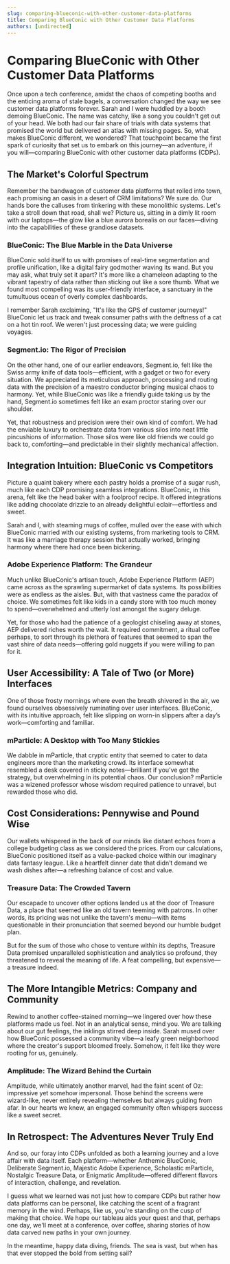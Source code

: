 ```yaml
---
slug: comparing-blueconic-with-other-customer-data-platforms
title: Comparing BlueConic with Other Customer Data Platforms
authors: [undirected]
---
```



# Comparing BlueConic with Other Customer Data Platforms

Once upon a tech conference, amidst the chaos of competing booths and the enticing aroma of stale bagels, a conversation changed the way we see customer data platforms forever. Sarah and I were huddled by a booth demoing BlueConic. The name was catchy, like a song you couldn't get out of your head. We both had our fair share of trials with data systems that promised the world but delivered an atlas with missing pages. So, what makes BlueConic different, we wondered? That touchpoint became the first spark of curiosity that set us to embark on this journey—an adventure, if you will—comparing BlueConic with other customer data platforms (CDPs).

## The Market's Colorful Spectrum

Remember the bandwagon of customer data platforms that rolled into town, each promising an oasis in a desert of CRM limitations? We sure do. Our hands bore the calluses from tinkering with these monolithic systems. Let's take a stroll down that road, shall we? Picture us, sitting in a dimly lit room with our laptops—the glow like a blue aurora borealis on our faces—diving into the capabilities of these grandiose datasets.

### BlueConic: The Blue Marble in the Data Universe

BlueConic sold itself to us with promises of real-time segmentation and profile unification, like a digital fairy godmother waving its wand. But you may ask, what truly set it apart? It's more like a chameleon adapting to the vibrant tapestry of data rather than sticking out like a sore thumb. What we found most compelling was its user-friendly interface, a sanctuary in the tumultuous ocean of overly complex dashboards.

I remember Sarah exclaiming, "It's like the GPS of customer journeys!" BlueConic let us track and tweak consumer paths with the deftness of a cat on a hot tin roof. We weren't just processing data; we were guiding voyages.

### Segment.io: The Rigor of Precision

On the other hand, one of our earlier endeavors, Segment.io, felt like the Swiss army knife of data tools—efficient, with a gadget or two for every situation. We appreciated its meticulous approach, processing and routing data with the precision of a maestro conductor bringing musical chaos to harmony. Yet, while BlueConic was like a friendly guide taking us by the hand, Segment.io sometimes felt like an exam proctor staring over our shoulder. 

Yet, that robustness and precision were their own kind of comfort. We had the enviable luxury to orchestrate data from various silos into neat little pincushions of information. Those silos were like old friends we could go back to, comforting—and predictable in their slightly mechanical affection.

## Integration Intuition: BlueConic vs Competitors

Picture a quaint bakery where each pastry holds a promise of a sugar rush, much like each CDP promising seamless integrations. BlueConic, in this arena, felt like the head baker with a foolproof recipe. It offered integrations like adding chocolate drizzle to an already delightful eclair—effortless and sweet.

Sarah and I, with steaming mugs of coffee, mulled over the ease with which BlueConic married with our existing systems, from marketing tools to CRM. It was like a marriage therapy session that actually worked, bringing harmony where there had once been bickering.

### Adobe Experience Platform: The Grandeur

Much unlike BlueConic's artisan touch, Adobe Experience Platform (AEP) came across as the sprawling supermarket of data systems. Its possibilities were as endless as the aisles. But, with that vastness came the paradox of choice. We sometimes felt like kids in a candy store with too much money to spend—overwhelmed and utterly lost amongst the sugary deluge.

Yet, for those who had the patience of a geologist chiseling away at stones, AEP delivered riches worth the wait. It required commitment, a ritual coffee perhaps, to sort through its plethora of features that seemed to span the vast shire of data needs—offering gold nuggets if you were willing to pan for it.

## User Accessibility: A Tale of Two (or More) Interfaces

One of those frosty mornings where even the breath shivered in the air, we found ourselves obsessively ruminating over user interfaces. BlueConic, with its intuitive approach, felt like slipping on worn-in slippers after a day’s work—comforting and familiar.

### mParticle: A Desktop with Too Many Stickies

We dabble in mParticle, that cryptic entity that seemed to cater to data engineers more than the marketing crowd. Its interface somewhat resembled a desk covered in sticky notes—brilliant if you’ve got the strategy, but overwhelming in its potential chaos. Our conclusion? mParticle was a wizened professor whose wisdom required patience to unravel, but rewarded those who did.

## Cost Considerations: Pennywise and Pound Wise

Our wallets whispered in the back of our minds like distant echoes from a college budgeting class as we considered the prices. From our calculations, BlueConic positioned itself as a value-packed choice within our imaginary data fantasy league. Like a heartfelt dinner date that didn’t demand we wash dishes after—a refreshing balance of cost and value.

### Treasure Data: The Crowded Tavern

Our escapade to uncover other options landed us at the door of Treasure Data, a place that seemed like an old tavern teeming with patrons. In other words, its pricing was not unlike the tavern's menu—with items questionable in their pronunciation that seemed beyond our humble budget plan. 

But for the sum of those who chose to venture within its depths, Treasure Data promised unparalleled sophistication and analytics so profound, they threatened to reveal the meaning of life. A feat compelling, but expensive—a treasure indeed.

## The More Intangible Metrics: Company and Community

Rewind to another coffee-stained morning—we lingered over how these platforms made us feel. Not in an analytical sense, mind you. We are talking about our gut feelings, the inklings stirred deep inside. Sarah mused over how BlueConic possessed a community vibe—a leafy green neighborhood where the creator's support bloomed freely. Somehow, it felt like they were rooting for us, genuinely.

### Amplitude: The Wizard Behind the Curtain

Amplitude, while ultimately another marvel, had the faint scent of Oz: impressive yet somehow impersonal. Those behind the screens were wizard-like, never entirely revealing themselves but always guiding from afar. In our hearts we knew, an engaged community often whispers success like a sweet secret.

## In Retrospect: The Adventures Never Truly End

And so, our foray into CDPs unfolded as both a learning journey and a love affair with data itself. Each platform—whether Anthemic BlueConic, Deliberate Segment.io, Majestic Adobe Experience, Scholastic mParticle, Nostalgic Treasure Data, or Enigmatic Amplitude—offered different flavors of interaction, challenge, and revelation.

I guess what we learned was not just how to compare CDPs but rather how data platforms can be personal, like catching the scent of a fragrant memory in the wind. Perhaps, like us, you're standing on the cusp of making that choice. We hope our tableau aids your quest and that, perhaps one day, we'll meet at a conference, over coffee, sharing stories of how data carved new paths in your own journey.

In the meantime, happy data diving, friends. The sea is vast, but when has that ever stopped the bold from setting sail?